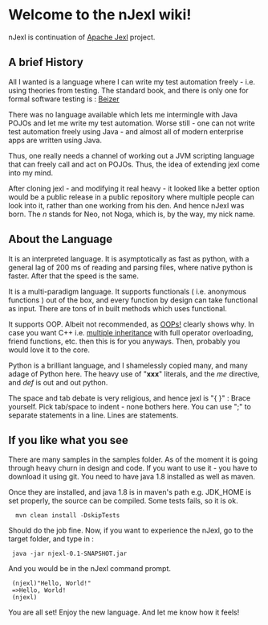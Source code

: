 # Welcome to the nJexl wiki!

nJexl is continuation of [Apache Jexl](http://commons.apache.org/proper/commons-jexl ) project.

## A brief History

All I wanted is a language where I can write my test automation freely - i.e. using theories from testing.
The standard book, and there is only one for formal software testing is :  [Beizer](http://www.amazon.com/Software-Testing-Techniques-2nd-Edition/dp/1850328803)

There was no language available which lets me intermingle with Java POJOs and let me write my test automation. Worse still - one can not write test automation freely using Java - and almost all of modern enterprise apps are written using Java.

Thus, one really needs a channel of working out a JVM scripting language that can freely call and act on POJOs.
Thus, the idea of extending jexl come into my mind.

After cloning jexl - and modifying it real heavy - it looked like a better option would be a public release in a public repository where multiple people can look into it, rather than one working from his den.
And hence nJexl was born. The *n* stands for Neo, not Noga, which is, by the way, my nick name.

## About the Language 

It is an interpreted language. It is asymptotically as fast as python, with a general lag of 200 ms of reading and parsing files, where native python is faster. After that the speed is the same.
 
It is a multi-paradigm language. It supports functionals ( i.e. anonymous functions ) out of the box, and every function by design can take functional as input. There are tons of in built methods which uses functional.

It supports OOP. Albeit not recommended, as [OOPs!](http://harmful.cat-v.org/software/OO_programming/why_oo_sucks)
clearly shows why. In case you want C++ i.e.  [multiple inheritance](http://en.wikipedia.org/wiki/Multiple_inheritance) with full operator overloading, friend functions, etc. then this is for you anyways. Then, probably you would love it to the core.

Python is a brilliant language, and I shamelessly copied many, and many adage of Python here. The heavy use of "__xxx__" literals, and the *me* directive, and *def* is out and out python. 

The space and tab debate is very religious, and hence jexl is "{ }" : Brace yourself.
Pick tab/space to indent - none bothers here.
You can use ";" to separate statements in a line. Lines are statements.


## If you like what you see 

There are many samples in the samples folder.
As of the moment it is going through heavy churn in design and code.
If you want to use it - you have to download it using git. 
You need to have java 1.8 installed as well as maven.

Once they are installed, and java 1.8 is in maven's path e.g. JDK_HOME is set properly, 
the source can be compiled. Some tests fails, so it is ok.

      mvn clean install -DskipTests 

Should do the job fine.
Now, if you want to experience the nJexl, go to the target folder, and type in : 

     java -jar njexl-0.1-SNAPSHOT.jar

And you would be in the nJexl command prompt.
     
     (njexl)"Hello, World!"
     =>Hello, World!
     (njexl)
 
You are all set!
Enjoy the new language. 
And let me know how it feels!



 